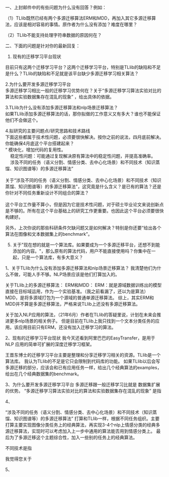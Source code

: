 一、上封邮件中的有些问题为什么没有回答？例如：  

（1）TLlib既然已经有两个多源迁移算法ERM和MDD，再加入其它多源迁移算法，应该是相对容易的事情。原作者为什么没有添加？难度在哪里？

（2）TLlib不能支持处理字符串数据的原因何在？

  

二、下面的问题是针对你的最新回复：

1. 现有的迁移学习平台现状  
  
目前只有这两个迁移学习平台？这两个迁移学习平台，特别是TLlib的缺陷和不足是什么？TLlib的缺陷和不足就是该平台缺少多源迁移学习相关算法？  
  
2.为什么要开发多源迁移学习平台  
多源迁移学习相比一般的迁移学习优势何在？关于“多源迁移学习算法实验对比的算法和实验数据集存在混乱的现象” ，给出具体的依据。  
  
3.TLlib为什么没有添加多源迁移算法和nlp场景迁移算法？  
如果TLlib添加多源迁移算法的话，那你拟做的工作意义又有多大？谁也不能保证他们不会做这个。  
  
4.拟研究的主要问题点/研究思路和技术路线  
下面这些都属于技术性问题，必须要很快解决。按你之前的说法，四月底前解决。你能确保4月底这个平台搭建起来？  
“ 模块化，增加代码的复用性。  
    稳定性问题：可能通过复现解决原有算法中的稳定性问题，并提高准确率。  
    涉及不同的任务（语义分割、情感分类、去中心化场景）和不同技术（知识蒸馏、知识图谱等）的多源迁移算法”  
      
关于“涉及不同的任务（语义分割、情感分类、去中心化场景）和不同技术（知识蒸馏、知识图谱等）的多源迁移算法”，这究竟是什么含义？是已有的算法？还是你针对不同任务重新设计不同组合的算法？  
      
这个平台工作量不算小，但是因为它是技术性问题，对于硕士毕业论文来说创新点是不够的。所有在这个平台基础上的研究工作更重要。也因此这个平台必须要很快构建好。  
  
另外，上次你说的那些科研条件欠缺问题又是如何解决？特别是你还要“给出各个算法在图像和文本数据集上的benchmark”。  
  
5. 关于"现在想的就是一个算法库。如果要成为一个多源迁移平台，还想不到能添加的内容。"，那么原有的算法代码，用户不能直接使用吗？你集中在一起，只是一个算法库，有多大意义？



1、关于TLlib为什么没有添加多源迁移算法和nlp场景迁移算法？
我清楚他们为什么不做，可能人手不够。NLP场景应该是他们打算加入的。

关于TLlib上的多源迁移算法：
ERM和MDD：
ERM：就是源域数据训练出的模型直接在目标域运用，作为一个实验基准。（我之前看漏了，还以为是算法）
MDD，是将多源域打包为一个源域的普通单源迁移算法。
综上，其实ERM和MDD并不算是多源迁移算法，严格来说TLlib上还没有多源迁移算法。

关于加入NLP应用的算法，（21年6月）作者在TLlib的答疑里说，计划在未来会推进更多nlp场景的相关例子。
但是目前在TLlib上我只找到一个文本分类任务的应用。该应用目前只有ERM，还没有加入迁移学习的算法。



2、现有的迁移学习平台现状
我今天还看到阿里巴巴的EasyTransfer，是用于 NLP 应用的简单可扩展的深度迁移学习框架。

王晋东博士的迁移学习平台主要是整理和分享迁移学习相关的资源。TLlib是一个算法库。
我认为TLlib的不足是它只会限制到代码库的功能。
如果TLlib以后会写多源迁移的部分，应该会和已有应用任务一样，给出几个经典算法的examples，给出在几个经典数据集的benchmark。

3、为什么要开发多源迁移学习平台
多源迁移跟一般迁移学习比就是 数据集扩展的优势。
“多源迁移学习算法实验对比的算法和实验数据集存在混乱的现象” 是指


4、

“涉及不同的任务（语义分割、情感分类、去中心化场景）和不同技术（知识蒸馏、知识图谱等）的多源迁移算法”
打算和TLlib一样，根据不同任务组织。主要打算主要实现图像分类任务上的经典算法，再实现3-4个nlp上情感分类的经典多源迁移算法，实现时可以考虑加入上一步中通用的算法能否用到情感分类上。
最后为了多源迁移这个主题综合性，加入一些别的任务上的经典算法。

不同技术是指

我觉得您关于

5、